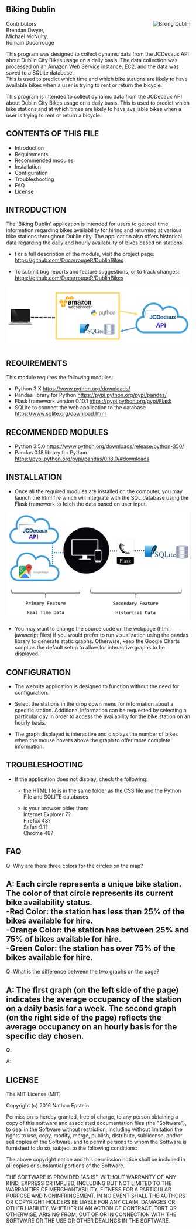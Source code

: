 
Biking Dublin
-----------------

<img src="http://www.transportforireland.ie/assets/dublin-bikes2.png"
 alt="Biking Dublin" title="BikingDublin" align="right" />
Contributors:  
Brendan Dwyer,   
Michael McNulty,   
Romain Ducarrouge   
 
This program was designed to collect dynamic data from the JCDecaux API about Dublin City Bikes
usage on a daily basis. The data collection was processed on an Amazon Web Service instance, EC2, 
and the data was saved to a SQLite database.  
This is used to predict which time and which bike stations are likely to have available bikes 
when a user is trying to rent or return the bicycle.

This program is intended to collect dynamic data from the JCDecaux API about Dublin City Bikes
usage on a daily basis. 
This is used to predict which bike stations and at which times are likely to have available bikes 
when a user is trying to rent or return a bicycle.



CONTENTS OF THIS FILE
-----------------
   
 * Introduction
 * Requirements
 * Recommended modules
 * Installation
 * Configuration
 * Troubleshooting
 * FAQ
 * License

 
INTRODUCTION
-----------------
The 'Biking Dublin' application is intended for users to get real time information regarding
bikes availability for hiring and returning at various bike stations throughout Dublin city.
The application also offers historical data regarding the daily and hourly availability of bikes 
based on stations.

 * For a full description of the module, visit the project page:
   https://github.com/DucarrougeR/DublinBikes

 * To submit bug reports and feature suggestions, or to track changes:
   https://github.com/DucarrougeR/DublinBikes
 
![Alt text](/Documentation/Process.jpg?raw=true "Data Collection Process")
 
REQUIREMENTS
-----------------
This module requires the following modules:

 * Python 3.X 
		https://www.python.org/downloads/
 * Pandas library for Python
		https://pypi.python.org/pypi/pandas/
 * Flask framework version 0.10.1
		https://pypi.python.org/pypi/Flask
 * SQLite to connect the web application to the database
		https://www.sqlite.org/download.html
 
 
RECOMMENDED MODULES
--------------------
 * Python 3.5.0
		https://www.python.org/downloads/release/python-350/
 * Pandas 0.18 library for Python
		https://pypi.python.org/pypi/pandas/0.18.0/#downloads
 
 
INSTALLATION
-----------------
 * 	Once all the required modules are installed on the computer, you may launch the html file which
	will integrate with the SQL database using the Flask framework to fetch the data based on user input.

![Alt text](/Documentation/Architecture.jpg?raw=true "Web App Architecture")
	
 * 	You may want to change the source code on the webpage (html, javascript files) if you would prefer to run 
	visualization using the pandas library to generate static graphs. Otherwise, keep the Google Charts script 
	as the default setup to allow for interactive graphs to be displayed.
 
CONFIGURATION
-----------------
 * 	The website application is designed to function without the need for configuration.

 * 	Select the stations in the drop down menu for information about a specific station.
	Additional information can be requested by selecting a particular day in order to access the 
	availability for the bike station on an hourly basis.

 * 	The graph displayed is interactive and displays the number of bikes when the mouse hovers above the 
	graph to offer more complete information.
 
 
TROUBLESHOOTING
-----------------
 * If the application does not display, check the following:

   - the HTML file is in the same folder as the CSS file and the Python File and SQLITE databases

   - is your browser older than:   
		Internet Explorer 7?   
		Firefox 43?   
		Safari 9.1?   
		Chrome 48?  

FAQ
-----------------

Q: 	Why are there three colors for the circles on the map?

A: 	Each circle represents a unique bike station. The color of that circle represents its
	current bike availability status.   
	-Red Color: the station has less than 25% of the bikes available for hire.  
	-Orange Color: the station has between 25% and 75% of bikes available for hire.  
	-Green Color: the station has over 75% of the bikes available for hire.  
 ----------------------------------------------------------------------------------------------------------
 Q:	What is the difference between the two graphs on the page?
 
 A:	The first graph (on the left side of the page) indicates the average occupancy of the station on a 
	daily basis for a week. The second graph (on the right side of the page) reflects the average occupancy 
	on an hourly basis for the specific day chosen. 
 ----------------------------------------------------------------------------------------------------------
 Q:	
 
 A:	
 
 LICENSE
-----------
 The MIT License (MIT)

Copyright (c) 2016 Nathan Epstein

Permission is hereby granted, free of charge, to any person obtaining a copy of this software and associated 
documentation files (the "Software"), to deal in the Software without restriction, including without limitation 
the rights to use, copy, modify, merge, publish, distribute, sublicense, and/or sell copies of the Software, 
and to permit persons to whom the Software is furnished to do so, subject to the following conditions:

The above copyright notice and this permission notice shall be included in all copies or substantial portions 
of the Software.

THE SOFTWARE IS PROVIDED "AS IS", WITHOUT WARRANTY OF ANY KIND, EXPRESS OR IMPLIED, INCLUDING BUT NOT LIMITED 
TO THE WARRANTIES OF MERCHANTABILITY, FITNESS FOR A PARTICULAR PURPOSE AND NONINFRINGEMENT. IN NO EVENT SHALL 
THE AUTHORS OR COPYRIGHT HOLDERS BE LIABLE FOR ANY CLAIM, DAMAGES OR OTHER LIABILITY, WHETHER IN AN ACTION OF 
CONTRACT, TORT OR OTHERWISE, ARISING FROM, OUT OF OR IN CONNECTION WITH THE SOFTWARE OR THE USE OR OTHER 
DEALINGS IN THE SOFTWARE.
